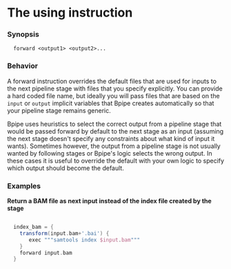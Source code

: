 # The using instruction

### Synopsis

    
    
      forward <output1> <output2>...
    
  

### Behavior

A forward instruction overrides the default files that are used for inputs to the next pipeline stage with files that you specify explicitly. You can provide a hard coded file name, but ideally you will pass files that are based on the `input` or `output` implicit variables that Bpipe creates automatically so that your pipeline stage remains generic. 

Bpipe uses heuristics to select the correct output from a pipeline stage that would be passed forward by default to the next stage as an input (assuming the next stage doesn't specify any constraints about what kind of input it wants).  Sometimes however, the output from a pipeline stage is not usually wanted by following stages or Bpipe's logic selects the wrong output. In these cases it is useful to override the default with your own logic to specify which output should become the default.

### Examples

**Return a BAM file as next input instead of the index file created by the stage**
```groovy 

  index_bam = {
    transform(input.bam+'.bai') {
       exec """samtools index $input.bam"""
    }
    forward input.bam
  }
```
